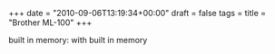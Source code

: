 +++
date = "2010-09-06T13:19:34+00:00"
draft = false
tags = 
title = "Brother ML-100"
+++
<p>built in memory: with built in memory</p> 